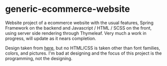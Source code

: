 # generic-ecommerce-website

Website project of a ecommerce website with the usual features, Spring Framework on the backend and Javascript / HTML / SCSS on the front, using server side rendering through Thymeleaf. Very much a work in progress, will update as it nears completion.

Design taken from [here](https://wpastra.com/templates/generic-ecommerce-02/), but no HTML/CSS is taken other than font families, colors, and pictures. I'm bad at designing and the focus of this project is the programming, not the designing.
